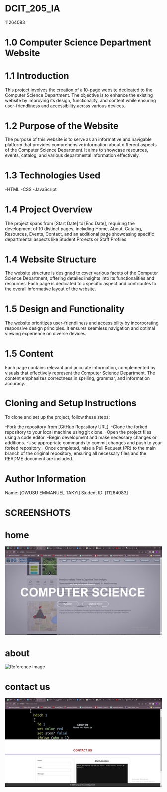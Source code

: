 # DCIT_205_IA
11264083
# 1.0 Computer Science Department Website
# 1.1 Introduction
This project involves the creation of a 10-page website dedicated to the Computer Science Department. The objective is to enhance the existing website by improving its design, functionality, and content while ensuring user-friendliness and accessibility across various devices.

# 1.2 Purpose of the Website
The purpose of this website is to serve as an informative and navigable platform that provides comprehensive information about different aspects of the Computer Science Department. It aims to showcase resources, events, catalog, and various departmental information effectively.

# 1.3 Technologies Used
 -HTML
 -CSS
 -JavaScript


# 1.4 Project Overview
The project spans from [Start Date] to [End Date], requiring the development of 10 distinct pages, including Home, About, Catalog, Resources, Events, Contact, and an additional page showcasing specific departmental aspects like Student Projects or Staff Profiles.

# 1.4 Website Structure
The website structure is designed to cover various facets of the Computer Science Department, offering detailed insights into its functionalities and resources. Each page is dedicated to a specific aspect and contributes to the overall informative layout of the website.

# 1.5 Design and Functionality
The website prioritizes user-friendliness and accessibility by incorporating responsive design principles. It ensures seamless navigation and optimal viewing experience on diverse devices.

# 1.5 Content
Each page contains relevant and accurate information, complemented by visuals that effectively represent the Computer Science Department. The content emphasizes correctness in spelling, grammar, and information accuracy.

# Cloning and Setup Instructions
To clone and set up the project, follow these steps:

 -Fork the repository from [GitHub Repository URL].
 -Clone the forked repository to your local machine using git clone.
-Open the project files using a code editor.
-Begin development and make necessary changes or additions.
-Use appropriate commands to commit changes and push to your forked repository.
-Once completed, raise a Pull Request (PR) to the main branch of the original repository, ensuring all necessary files and the README document are included.
# Author Information
Name: [OWUSU EMMANUEL TAKYI]
Student ID: [11264083]


# SCREENSHOTS

# home
![Reference Image](/screenshots/homeshot.png)

# about
![Reference Image](/screenshot/aboutshot.png)

# contact us 
![Reference Image](/screenshots/contactusshot.png)


